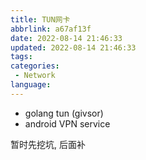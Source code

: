 ```yaml
---
title: TUN网卡
abbrlink: a67af13f
date: 2022-08-14 21:46:33
updated: 2022-08-14 21:46:33
tags:
categories:
 - Network
language:
---
```


- golang tun (givsor)
- android VPN service

暂时先挖坑, 后面补
